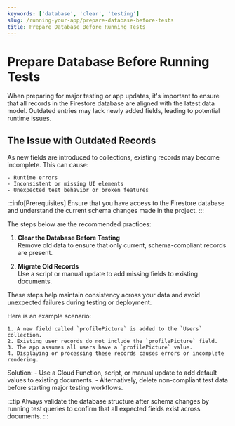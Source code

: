 ```yaml
---
keywords: ['database', 'clear', 'testing']
slug: /running-your-app/prepare-database-before-tests
title: Prepare Database Before Running Tests
---
```


# Prepare Database Before Running Tests

When preparing for major testing or app updates, it's important to ensure that all records in the Firestore database are aligned with the latest data model. Outdated entries may lack newly added fields, leading to potential runtime issues.

## The Issue with Outdated Records

As new fields are introduced to collections, existing records may become incomplete. This can cause:

    - Runtime errors
    - Inconsistent or missing UI elements
    - Unexpected test behavior or broken features

:::info[Prerequisites]
Ensure that you have access to the Firestore database and understand the current schema changes made in the project.
:::

The steps below are the recommended practices:
1. **Clear the Database Before Testing**  
   Remove old data to ensure that only current, schema-compliant records are present.

2. **Migrate Old Records**  
   Use a script or manual update to add missing fields to existing documents.

These steps help maintain consistency across your data and avoid unexpected failures during testing or deployment.

Here is an example scenario:

    1. A new field called `profilePicture` is added to the `Users` collection.
    2. Existing user records do not include the `profilePicture` field.
    3. The app assumes all users have a `profilePicture` value.
    4. Displaying or processing these records causes errors or incomplete rendering.

Solution:
    - Use a Cloud Function, script, or manual update to add default values to existing documents.
    - Alternatively, delete non-compliant test data before starting major testing workflows.

:::tip
Always validate the database structure after schema changes by running test queries to confirm that all expected fields exist across documents.
:::
